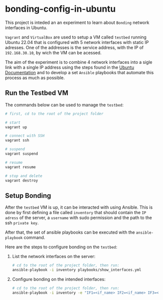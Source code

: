 # bonding-config-in-ubuntu

This project is inteded an an experiment to learn about `Bonding` network interfaces in Ubuntu.

`Vagrant` and `VirtualBox` are used to setup a VM called `testbed` running Ubuntu 22.04 that is configured with 5 network interfaces with static IP adresses. One of the addresses is the service address, with the IP of `192.168.30.10`, by wich the VM can be acessed. 

The aim of the experiment is to combine 4 network interfaces into a sigle link with a single IP address using the steps found in the [Ubuntu Documentation](https://help.ubuntu.com/community/UbuntuBonding) and to develop a set `Ansible` playbooks that automate this process as much as possible.

## Run the Testbed VM

The commands below can be used to manage the `testbed`:
```bash
# first, cd to the root of the project folder

# start
vagrant up

# connect with SSH
vagrant ssh

# suspend
vagrant suspend

# resume
vagrant resume

# stop and delete
vagrant destroy

```

## Setup Bonding

After the `testbed` VM is up, it can be interacted with using Ansible. This is done by first defining a file called `inventory` that should contain the `IP adress` of the server, a `username` with sudo permission and the path to the ssh `private key`. 

After that, the set of ansible playbooks can be executed with the `ansible-playbook` command.

Here are the steps to configure bonding on the `testbed`:

1. List the network interfaces on the server:
   ```bash
   # cd to the root of the project folder, then run:
   ansible-playbook -i inventory playbooks/show_interfaces.yml
   ```

2. Configure bonding on the intended interfaces:
   ```bash
   # cd to the root of the project folder, then run:
   ansible-playbook -i inventory -e "IF1=<if_name> IF2=<if_name> IF3=<if_name> IF4=<if_name>" playbooks/setup_bonding.yml